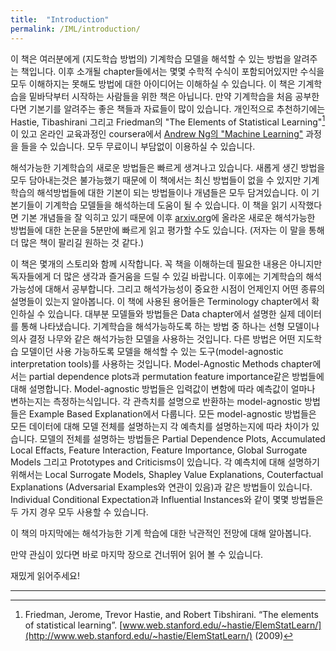 ```yaml
---
title:  "Introduction"
permalink: /IML/introduction/
---
```


이 책은 여러분에게 (지도학습 방법의) 기계학습 모델을 해석할 수 있는 방법을 알려주는 책입니다. 이후 소개될 chapter들에서는 몇몇 수학적 수식이 포함되어있지만 수식을 모두 이해하지는 못해도 방법에 대한 아이디어는 이해하실 수 있습니다. 이 책은 기계학습을 밑바닥부터 시작하는 사람들을 위한 책은 아닙니다. 만약 기계학습을 처음 공부한다면 기본기를 알려주는 좋은 책들과 자료들이 많이 있습니다. 개인적으로 추천하기에는 Hastie, Tibashirani 그리고 Friedman의 "The Elements of Statistical Learning"[^1]이 있고 온라인 교육과정인 coursera에서 [Andrew Ng의 "Machine Learning"](https://www.coursera.org/learn/machine-learning) 과정을 들을 수 있습니다. 모두 무료이니 부담없이 이용하실 수 있습니다.

해석가능한 기계학습의 새로운 방법들은 빠르게 생겨나고 있습니다. 새롭게 생긴 방법을 모두 담아내는것은 불가능했기 때문에 이 책에서는 최신 방법들이 없을 수 있지만 기계학습의 해석방법들에 대한 기본이 되는 방법들이나 개념들은 모두 담겨있습니다. 이 기본기들이 기계학습 모델들을 해석하는데 도움이 될 수 있습니다. 이 책을 읽기 시작했다면 기본 개념들을 잘 익히고 있기 때문에 이후 [arxiv.org](https://arxiv.org/)에 올라온 새로운 해석가능한 방법들에 대한 논문을 5분만에 빠르게 읽고 평가할 수도 있습니다. (저자는 이 말을 통해 더 많은 책이 팔리길 원하는 것 같다.)

이 책은 몇개의 스토리와 함께 시작합니다. 꼭 책을 이해하는데 필요한 내용은 아니지만 독자들에게 더 많은 생각과 즐거움을 드릴 수 있길 바랍니다. 이후에는 기계학습의 해석가능성에 대해서 공부합니다. 그리고 해석가능성이 중요한 시점이 언제인지 어떤 종류의 설명들이 있는지 알아봅니다. 이 책에 사용된 용어들은 Terminology chapter에서 확인하실 수 있습니다. 대부분 모델들와 방법들은 Data chapter에서 설명한 실제 데이터를 통해 나타냈습니다. 기계학습을 해석가능하도록 하는 방법 중 하나는 선형 모델이나 의사 결정 나무와 같은 해석가능한 모델을 사용하는 것입니다. 다른 방법은 어떤 지도학습 모델이던 사용 가능하도록 모델을 해석할 수 있는 도구(model-agnostic interpretation tools)를 사용하는 것입니다.  Model-Agnostic Methods chapter에서는 partial dependence plots과 permutation feature importance같은 방법들에 대해 설명합니다. Model-agnostic 방법들은 입력값이 변함에 따라 예측값이 얼마나 변하는지는 측정하는식입니다. 각 관측치를 설명으로 반환하는 model-agnostic 방법들은 Example Based Explanation에서 다룹니다. 모든 model-agnostic 방법들은 모든 데이터에 대해 모델 전체를 설명하는지 각 예측치를 설명하는지에 따라 차이가 있습니다. 모델의 전체를 설명하는 방법들은 Partial Dependence Plots, Accumulated Local Effacts, Feature Interaction, Feature Importance, Global Surrogate Models 그리고 Prototypes and Criticisms이 있습니다. 각 예측치에 대해 설명하기 위해서는 Local Surrogate Models, Shapley Value Explanations, Couterfactual Explanations (Adversarial Examples와 연관이 있음)과 같은 방법들이 있습니다. Individual Conditional Expectation과 Influential Instances와 같이 몇몇 방법들은 두 가지 경우 모두 사용할 수 있습니다. 

이 책의 마지막에는 해석가능한 기계 학습에 대한 낙관적인 전망에 대해 알아봅니다.

만약 관심이 있다면 바로 마지막 장으로 건너뛰어 읽어 볼 수 있습니다.

재밌게 읽어주세요!

---

[^1]: Friedman, Jerome, Trevor Hastie, and Robert Tibshirani. “The elements of statistical learning”. [www.web.stanford.edu/~hastie/ElemStatLearn/](http://www.web.stanford.edu/~hastie/ElemStatLearn/) (2009)